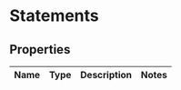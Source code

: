 
# Statements

## Properties
Name | Type | Description | Notes
------------ | ------------- | ------------- | -------------



